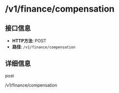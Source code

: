 # /v1/finance/compensation

## 接口信息

- **HTTP方法**: POST
- **路径**: `/v1/finance/compensation`

## 详细信息

post

/v1/finance/compensation
